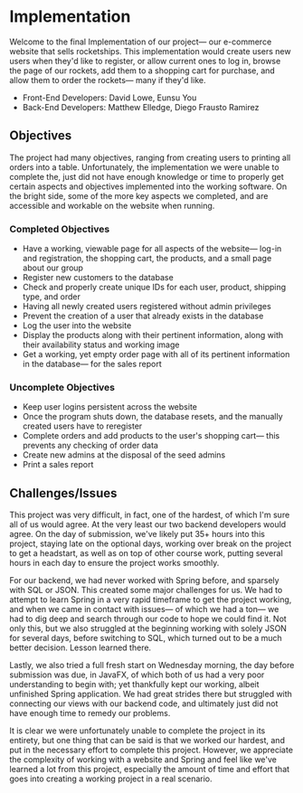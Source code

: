 # Implementation
Welcome to the final Implementation of our project— our e-commerce website that sells rocketships. This implementation would create users new users when they'd like to register, or allow current ones to log in, browse the page of our rockets, add them to a shopping cart for purchase, and allow them to order the rockets— many if they'd like.

* Front-End Developers: David Lowe, Eunsu You
* Back-End Developers: Matthew Elledge, Diego Frausto Ramirez

## Objectives

The project had many objectives, ranging from creating users to printing all orders into a table. Unfortunately, the implementation we were unable to complete the, just did not have enough knowledge or time to properly get certain aspects and objectives implemented into the working software. On the bright side, some of the more key aspects we completed, and are accessible and workable on the website when running.

### Completed Objectives
* Have a working, viewable page for all aspects of the website— log-in and registration, the shopping cart, the products, and a small page about our group
* Register new customers to the database
* Check and properly create unique IDs for each user, product, shipping type, and order
* Having all newly created users registered without admin privileges
* Prevent the creation of a user that already exists in the database
* Log the user into the website
* Display the products along with their pertinent information, along with their availability status and working image
* Get a working, yet empty order page with all of its pertinent information in the database— for the sales report

### Uncomplete Objectives
* Keep user logins persistent across the website
* Once the program shuts down, the database resets, and the manually created users have to reregister
* Complete orders and add products to the user's shopping cart— this prevents any checking of order data
* Create new admins at the disposal of the seed admins
* Print a sales report

## Challenges/Issues
This project was very difficult, in fact, one of the hardest, of which I'm sure all of us would agree. At the very least our two backend developers would agree. On the day of submission, we've likely put 35+ hours into this project, staying late on the optional days, working over break on the project to get a headstart, as well as on top of other course work, putting several hours in each day to ensure the project works smoothly.

For our backend, we had never worked with Spring before, and sparsely with SQL or JSON. This created some major challenges for us. We had to attempt to learn Spring in a very rapid timeframe to get the project working, and when we came in contact with issues— of which we had a ton— we had to dig deep and search through our code to hope we could find it. Not only this, but we also struggled at the beginning working with solely JSON for several days, before switching to SQL, which turned out to be a much better decision. Lesson learned there.

Lastly, we also tried a full fresh start on Wednesday morning, the day before submission was due, in JavaFX, of which both of us had a very poor understanding to begin with; yet thankfully kept our working, albeit unfinished Spring application. We had great strides there but struggled with connecting our views with our backend code, and ultimately just did not have enough time to remedy our problems.

It is clear we were unfortunately unable to complete the project in its entirety, but one thing that can be said is that we worked our hardest, and put in the necessary effort to complete this project. However, we appreciate the complexity of working with a website and Spring and feel like we've learned a lot from this project, especially the amount of time and effort that goes into creating a working project in a real scenario.
